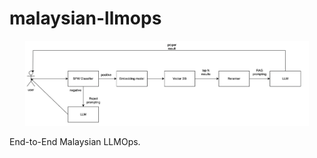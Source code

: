 # malaysian-llmops

<p align="center">
    <a href="#readme">
        <img alt="logo" width="90%" src="e2e.png">
    </a>
</p>

End-to-End Malaysian LLMOps.
